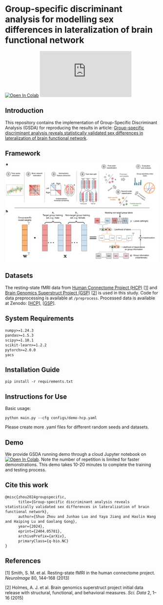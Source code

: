 # Group-specific discriminant analysis for modelling sex differences in lateralization of brain functional network

<div align="left">

[![Open In Colab](https://colab.research.google.com/assets/colab-badge.svg)](https://colab.research.google.com/github/shuo-zhou/GSDA-Lateralization/blob/main/gsda_demo.ipynb)
[![GitHub license](https://badgen.net/github/license/Naereen/Strapdown.js)](https://github.com/shuo-zhou/GSDA-Lateralization/blob/main/README.md)
</div>

## Introduction

This repository contains the implementation of Group-Specific Discriminant Analysis (GSDA) for reproducing the results in article: [Group-specific discriminant analysis reveals statistically validated sex differences in lateralization of brain functional network](https://arxiv.org/abs/2404.05781).

## Framework

![GSDA](figures/GSDA.png)

## Datasets

The resting-state fMRI data from [Human Connectome Project (HCP)](https://www.humanconnectome.org) [[1](#references)] and [Brain Genomics Superstruct Project (GSP)](https://www.neuroinfo.org/gsp/) [[2](#references)] is used in this study. Code for data preprocessing is available at `/preprocess`. Processed data is available at Zenodo: [[HCP](https://doi.org/10.5281/zenodo.10050233)], [[GSP](https://doi.org/10.5281/zenodo.10050234)].

## System Requirements

```(text)
numpy>=1.24.3
pandas>=1.5.3
scipy>=1.10.1
scikit-learn>=1.2.2
pytorch>=2.0.0
yacs
```

## Installation Guide

```(bash)
pip install -r requirements.txt
```

## Instructions for Use

Basic usage:

```(bash)
python main.py --cfg configs/demo-hcp.yaml
```

Please create more .yaml files for different random seeds and datasets.

## Demo

We provide GSDA running demo through a cloud Jupyter notebook on [![Open In Colab](https://colab.research.google.com/assets/colab-badge.svg)](https://colab.research.google.com/github/shuo-zhou/GSDA-Lateralization/blob/main/gsda_demo.ipynb). Note the number of repetition is limited for faster demonstrations. This demo takes 10-20 minutes to complete the training and testing process.

## Cite this work

```(bibtex)
@misc{zhou2024groupspecific,
      title={Group-specific discriminant analysis reveals statistically validated sex differences in lateralization of brain functional network},
      author={Shuo Zhou and Junhao Luo and Yaya Jiang and Haolin Wang and Haiping Lu and Gaolang Gong},
      year={2024},
      eprint={2404.05781},
      archivePrefix={arXiv},
      primaryClass={q-bio.NC}
}
```

## References

[1] Smith, S. M. et al. Resting-state fMRI in the human connectome project. _NeuroImage_ 80, 144–168 (2013)

[2] Holmes, A. J. et al. Brain genomics superstruct project initial data release with structural, functional, and behavioral measures. _Sci. Data_ 2, 1–16 (2015)
